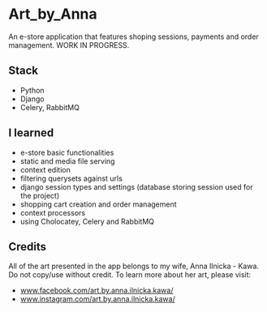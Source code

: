# Art_by_Anna
An e-store application that features shoping sessions, payments and order management.
WORK IN PROGRESS.

## Stack
- Python
- Django
- Celery, RabbitMQ

## I learned
- e-store basic functionalities
- static and media file serving
- context edition
- filtering querysets against urls
- django session types and settings (database storing session used for the project)
- shopping cart creation and order management
- context processors
- using Cholocatey, Celery and RabbitMQ

## Credits
All of the art presented in the app belongs to my wife, Anna Ilnicka - Kawa. Do not copy/use without credit.
To learn more about her art, please visit:
- www.facebook.com/art.by.anna.ilnicka.kawa/
- www.instagram.com/art.by.anna.ilnicka.kawa/

